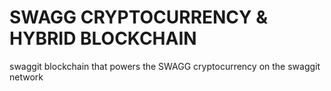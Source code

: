 # SWAGG CRYPTOCURRENCY & HYBRID BLOCKCHAIN
swaggit blockchain that powers the SWAGG cryptocurrency on the swaggit network
